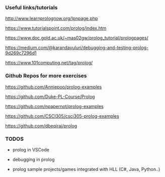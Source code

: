 ### Useful links/tutorials

http://www.learnprolognow.org/lpnpage.php

https://www.tutorialspoint.com/prolog/index.htm

https://www.doc.gold.ac.uk/~mas02gw/prolog_tutorial/prologpages/

https://medium.com/@karandavuluri/debugging-and-testing-prolog-9d269c7296d1

https://www.101computing.net/tag/prolog/

### Github Repos for more exercises

https://github.com/Anniepoo/prolog-examples

https://github.com/Duke-PL-Course/Prolog

https://github.com/npapernot/prolog-examples

https://github.com/CSCI305/csci305-prolog-examples

https://github.com/dbeqiraj/prolog


### TODOS

- prolog in VSCode

- debugging in prolog

 - prolog sample projects/games integrated with HLL (C#, Java, Python..)